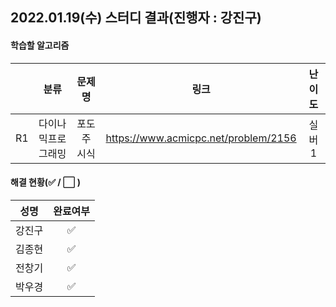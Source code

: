 ## 2022.01.19(수) 스터디 결과(진행자 : 강진구)

#### 학습할 알고리즘

|      |        분류        |   문제명    |                 링크                 | 난이도 |
| :--: | :----------------: | :---------: | :----------------------------------: | :----: |
|  R1  | 다이나믹프로그래밍 | 포도주 시식 | https://www.acmicpc.net/problem/2156 | 실버1  |

#### 해결 현황(:white_check_mark: / :white_large_square:  )

|  성명  |      완료여부      |
| :----: | :----------------: |
| 강진구 | :white_check_mark: |
| 김종현 | :white_check_mark: |
| 전창기 | :white_check_mark: |
| 박우경 | :white_check_mark: |

